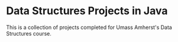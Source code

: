 # Data Structures Projects in Java
This is a collection of projects completed for Umass Amherst's Data Structures course.

